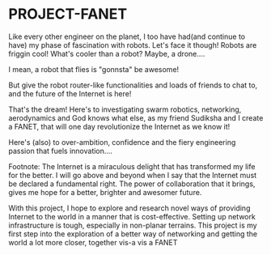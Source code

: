 # PROJECT-FANET

Like every other engineer on the planet, I too have had(and continue to have) my phase of fascination with robots.
Let's face it though! Robots are friggin cool!
What's cooler than a robot? Maybe, a drone....

I mean, a robot that flies is "gonnsta" be awesome!

But give the robot router-like functionalities and loads of friends to chat to, and the future of the Internet is here!

That's the dream! 
Here's to investigating swarm robotics, networking, aerodynamics and God knows what else, as my friend Sudiksha and I create a FANET, that 
will one day revolutionize the Internet as we know it!

Here's (also) to over-ambition, confidence and the fiery engineering passion that fuels innovation....

Footnote:
The Internet is a miraculous delight that has transformed my life for the better. I will go above and beyond when I say that the Internet 
must be declared a fundamental right. The power of collaboration that it brings, gives me hope for a better, brighter and awesomer future.

With this project, I hope to explore and research novel ways of providing Internet to the world in a manner that is cost-effective.
Setting up network infrastructure is tough, especially in non-planar terrains. This project is my first step into the exploration of a 
better way of networking and getting the world a lot more closer, together vis-a vis a FANET

